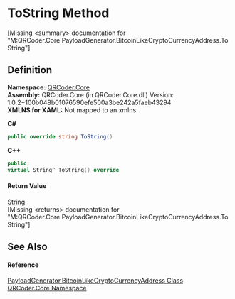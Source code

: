 # ToString Method


\[Missing &lt;summary&gt; documentation for "M:QRCoder.Core.PayloadGenerator.BitcoinLikeCryptoCurrencyAddress.ToString"\]



## Definition
**Namespace:** <a href="N_QRCoder_Core.md">QRCoder.Core</a>  
**Assembly:** QRCoder.Core (in QRCoder.Core.dll) Version: 1.0.2+100b048b01076590efe500a3be242a5faeb43294  
**XMLNS for XAML:** Not mapped to an xmlns.

**C#**
``` C#
public override string ToString()
```
**C++**
``` C++
public:
virtual String^ ToString() override
```



#### Return Value
<a href="https://learn.microsoft.com/dotnet/api/system.string" target="_blank" rel="noopener noreferrer">String</a>  
\[Missing &lt;returns&gt; documentation for "M:QRCoder.Core.PayloadGenerator.BitcoinLikeCryptoCurrencyAddress.ToString"\]

## See Also


#### Reference
<a href="T_QRCoder_Core_PayloadGenerator_BitcoinLikeCryptoCurrencyAddress.md">PayloadGenerator.BitcoinLikeCryptoCurrencyAddress Class</a>  
<a href="N_QRCoder_Core.md">QRCoder.Core Namespace</a>  
